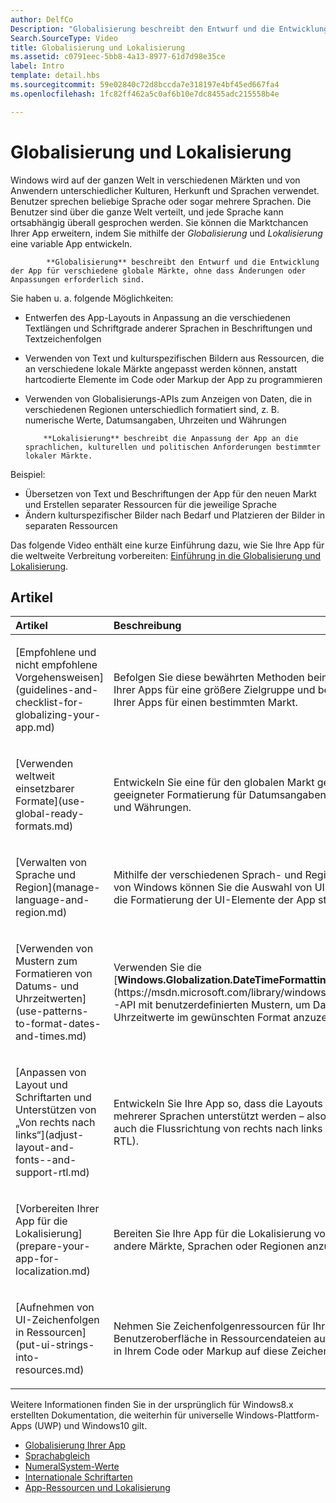 ```yaml
---
author: DelfCo
Description: "Globalisierung beschreibt den Entwurf und die Entwicklung der App für verschiedene globale Märkte, ohne dass Änderungen oder Anpassungen erforderlich sind."
Search.SourceType: Video
title: Globalisierung und Lokalisierung
ms.assetid: c0791eec-5bb8-4a13-8977-61d7d98e35ce
label: Intro
template: detail.hbs
ms.sourcegitcommit: 59e02840c72d8bccda7e318197e4bf45ed667fa4
ms.openlocfilehash: 1fc82ff462a5c0af6b10e7dc8455adc215558b4e

---
```


# Globalisierung und Lokalisierung




Windows wird auf der ganzen Welt in verschiedenen Märkten und von Anwendern unterschiedlicher Kulturen, Herkunft und Sprachen verwendet. Benutzer sprechen beliebige Sprache oder sogar mehrere Sprachen. Die Benutzer sind über die ganze Welt verteilt, und jede Sprache kann ortsabhängig überall gesprochen werden. Sie können die Marktchancen Ihrer App erweitern, indem Sie mithilfe der *Globalisierung* und *Lokalisierung* eine variable App entwickeln.


            **Globalisierung** beschreibt den Entwurf und die Entwicklung der App für verschiedene globale Märkte, ohne dass Änderungen oder Anpassungen erforderlich sind.

Sie haben u. a. folgende Möglichkeiten:

-   Entwerfen des App-Layouts in Anpassung an die verschiedenen Textlängen und Schriftgrade anderer Sprachen in Beschriftungen und Textzeichenfolgen
-   Verwenden von Text und kulturspezifischen Bildern aus Ressourcen, die an verschiedene lokale Märkte angepasst werden können, anstatt hartcodierte Elemente im Code oder Markup der App zu programmieren
-   Verwenden von Globalisierungs-APIs zum Anzeigen von Daten, die in verschiedenen Regionen unterschiedlich formatiert sind, z. B. numerische Werte, Datumsangaben, Uhrzeiten und Währungen


            **Lokalisierung** beschreibt die Anpassung der App an die sprachlichen, kulturellen und politischen Anforderungen bestimmter lokaler Märkte.

Beispiel:

-   Übersetzen von Text und Beschriftungen der App für den neuen Markt und Erstellen separater Ressourcen für die jeweilige Sprache
-   Ändern kulturspezifischer Bilder nach Bedarf und Platzieren der Bilder in separaten Ressourcen

Das folgende Video enthält eine kurze Einführung dazu, wie Sie Ihre App für die weltweite Verbreitung vorbereiten: [Einführung in die Globalisierung und Lokalisierung](https://channel9.msdn.com/Blogs/One-Dev-Minute/Introduction-to-globalization-and-localization).

## Artikel
<table>
<colgroup>
<col width="50%" />
<col width="50%" />
</colgroup>
<thead>
<tr class="header">
<th align="left">Artikel</th>
<th align="left">Beschreibung</th>
</tr>
</thead>
<tbody>
<tr class="odd">
<td align="left"><p>[Empfohlene und nicht empfohlene Vorgehensweisen](guidelines-and-checklist-for-globalizing-your-app.md)</p></td>
<td align="left"><p>Befolgen Sie diese bewährten Methoden beim Globalisieren Ihrer Apps für eine größere Zielgruppe und beim Lokalisieren Ihrer Apps für einen bestimmten Markt.</p></td>
</tr>
<tr class="odd">
<td align="left"><p>[Verwenden weltweit einsetzbarer Formate](use-global-ready-formats.md)</p></td>
<td align="left"><p>Entwickeln Sie eine für den globalen Markt geeignete App mit geeigneter Formatierung für Datumsangaben, Uhrzeiten, Zahlen und Währungen.</p></td>
</tr>
<tr class="even">
<td align="left"><p>[Verwalten von Sprache und Region](manage-language-and-region.md)</p></td>
<td align="left"><p>Mithilfe der verschiedenen Sprach- und Regionseinstellungen von Windows können Sie die Auswahl von UI-Ressourcen und die Formatierung der UI-Elemente der App steuern.</p></td>
</tr>
<tr class="odd">
<td align="left"><p>[Verwenden von Mustern zum Formatieren von Datums- und Uhrzeitwerten](use-patterns-to-format-dates-and-times.md)</p></td>
<td align="left"><p>Verwenden Sie die [<strong>Windows.Globalization.DateTimeFormatting</strong>](https://msdn.microsoft.com/library/windows/apps/br206859)-API mit benutzerdefinierten Mustern, um Datums- und Uhrzeitwerte im gewünschten Format anzuzeigen.</p></td>
</tr>
<tr class="even">
<td align="left"><p>[Anpassen von Layout und Schriftarten und Unterstützen von „Von rechts nach links“](adjust-layout-and-fonts--and-support-rtl.md)</p></td>
<td align="left"><p>Entwickeln Sie Ihre App so, dass die Layouts und Schriftarten mehrerer Sprachen unterstützt werden – also beispielsweise auch die Flussrichtung von rechts nach links (right-to-left, RTL).</p></td>
</tr>
<tr class="odd">
<td align="left"><p>[Vorbereiten Ihrer App für die Lokalisierung](prepare-your-app-for-localization.md)</p></td>
<td align="left"><p>Bereiten Sie Ihre App für die Lokalisierung vor, um sie an andere Märkte, Sprachen oder Regionen anzupassen.</p></td>
</tr>
<tr class="even">
<td align="left"><p>[Aufnehmen von UI-Zeichenfolgen in Ressourcen](put-ui-strings-into-resources.md)</p></td>
<td align="left"><p>Nehmen Sie Zeichenfolgenressourcen für Ihre Benutzeroberfläche in Ressourcendateien auf. Sie können dann in Ihrem Code oder Markup auf diese Zeichenfolgen verweisen.</p></td>
</tr>
</tbody>
</table>

 

Weitere Informationen finden Sie in der ursprünglich für Windows8.x erstellten Dokumentation, die weiterhin für universelle Windows-Plattform-Apps (UWP) und Windows10 gilt.

-   [Globalisierung Ihrer App](https://msdn.microsoft.com/library/windows/apps/xaml/hh965328)
-   [Sprachabgleich](https://msdn.microsoft.com/library/windows/apps/xaml/jj673578.aspx)
-   [NumeralSystem-Werte](https://msdn.microsoft.com/library/windows/apps/xaml/jj236471.aspx)
-   [Internationale Schriftarten](https://msdn.microsoft.com/library/windows/apps/xaml/dn263115.aspx)
-   [App-Ressourcen und Lokalisierung](https://msdn.microsoft.com/library/windows/apps/xaml/hh710212.aspx)

 

 






<!--HONumber=Jun16_HO4-->


